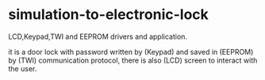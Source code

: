 # simulation-to-electronic-lock
LCD,Keypad,TWI and EEPROM drivers and application.




it is a door lock with password written by (Keypad) and saved in (EEPROM) by (TWI) communication protocol,
there is also (LCD) screen to interact with the user.
